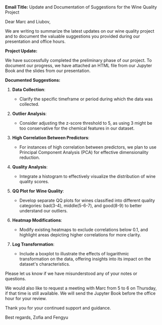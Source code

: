 
**Email Title:** Update and Documentation of Suggestions for the Wine Quality Project

Dear Marc and Liubov,

We are writing to summarize the latest updates on our wine quality project and to document the valuable suggestions you provided during our presentation and office hours.

**Project Update:**

We have successfully completed the preliminary phase of our project. To document our progress, we have attached an HTML file from our Jupyter Book and the slides from our presentation.

**Documented Suggestions:**

1. **Data Collection**:
   - Clarify the specific timeframe or period during which the data was collected.

2. **Outlier Analysis**:
   - Consider adjusting the z-score threshold to 5, as using 3 might be too conservative for the chemical features in our dataset.

3. **High Correlation Between Predictors**:
   - For instances of high correlation between predictors, we plan to use Principal Component Analysis (PCA) for effective dimensionality reduction.

4. **Quality Analysis**:
   - Integrate a histogram to effectively visualize the distribution of wine quality scores.

5. **QQ Plot for Wine Quality**:
   - Develop separate QQ plots for wines classified into different quality categories: bad(3-4), middle(5-6-7), and good(8-9) to better understand our outliers.

6. **Heatmap Modifications**:
   - Modify existing heatmaps to exclude correlations below 0.1, and highlight areas depicting higher correlations for more clarity.

7. **Log Transformation**:
   - Include a boxplot to illustrate the effects of logarithmic transformation on the data, offering insights into its impact on the dataset's characteristics.

Please let us know if we have misunderstood any of your notes or questions.

We would also like to request a meeting with Marc from 5 to 6 on Thursday, if that time is still available. We will send the Jupyter Book before the office hour for your review.

Thank you for your continued support and guidance.

Best regards,
Zofia and Fengyu